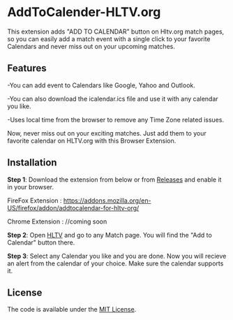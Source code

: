 # AddToCalender-HLTV.org
This extension adds "ADD TO CALENDAR" button on Hltv.org match pages, so you can easily add a match event with a single click to your favorite Calendars and never miss out on your upcoming matches. 
## Features
-You can add event to Calendars like Google, Yahoo and Outlook.

-You can also download the icalendar.ics file and use it with any calendar you like. 

-Uses local time from the browser to remove any Time Zone related issues.

Now, never miss out on your exciting matches. Just add them to your favorite calendar on HLTV.org with this Browser Extension.

## Installation
<b>Step 1</b>: Download the extension from below or from [Releases](https://github.com/talwaryash/AddToCalender-HLTV.org/releases) and enable it in your browser.

FireFox Extension : https://addons.mozilla.org/en-US/firefox/addon/addtocalendar-for-hltv-org/

Chrome Extension : //coming soon

<b>Step 2</b>: Open [HLTV](https://hltv.org) and go to any Match page. You will find the "Add to Calendar" button there.

<b>Step 3</b>: Select any Calendar you like and you are done. Now you will recieve an alert from the calendar of your choice. Make sure the calendar supports it.

## License

The code is available under the [MIT License](LICENSE.md).
